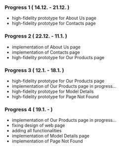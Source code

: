### Progress 1 ( 14.12. - 21.12. )
- high-fidelity prototype for About Us page
- high-fidelity prototype for Contacts page

### Progress 2 ( 22.12. - 11.1. )
- implementation of About Us page
- implementation of Contacts page
- high-fidelity prototype for Our Products page

### Progress 3 ( 12.1. - 18.1. )
- high-fidelity prototype for Our Products page
- implementation of Our Products page in progress...
- high-fidelity prototype for Model Details
- high-fidelity prototype for Page Not Found

### Progress 4 ( 19.1. -  )
- implementation of Our Products page in progress...
- fixing design of web page
- adding all functionalities
- implementation of Model Details page
- implementation of Page Not Found
